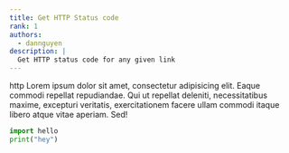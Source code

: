 ```yaml
---
title: Get HTTP Status code
rank: 1
authors:
  - dannguyen
description: |
  Get HTTP status code for any given link
---
```



http Lorem ipsum dolor sit amet, consectetur adipisicing elit. Eaque commodi repellat repudiandae. Qui ut repellat deleniti, necessitatibus maxime, excepturi veritatis, exercitationem facere ullam commodi itaque libero atque vitae aperiam. Sed!


~~~python
import hello
print("hey")
~~~
